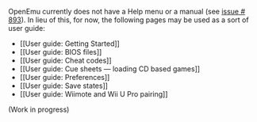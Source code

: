 OpenEmu currently does not have a Help menu or a manual (see [issue # 893](https://github.com/OpenEmu/OpenEmu/issues/893)). In lieu of this, for now, the following pages may be used as a sort of user guide:

* [[User guide: Getting Started]]
* [[User guide: BIOS files]]
* [[User guide: Cheat codes]]
* [[User guide: Cue sheets — loading CD based games]]
* [[User guide: Preferences]]
* [[User guide: Save states]]
* [[User guide: Wiimote and Wii U Pro pairing]]

(Work in progress)